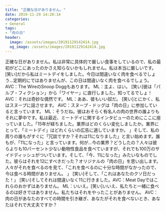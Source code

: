 ```yaml
---
title: "正確な日がありません。"
date: 2019-11-29 14:28:14
categories:
- General
tags:
- "肉の日"
header:
  image: /assets/images/20191129142414.jpg
  og_image: /assets/images/20191129142414.jpg
---
```


正確な日がありません。私は非常に具体的で厳しい食事をしているので、私の最初がどこにあったのかさえ知らないかもしれません。私は本当に厳しいです。 [笑い]だから私はミートデイをしました。今日は間違いなく肉を食べるでしょう…定期的にではありませんが、この日は間違いなく肉を食べるでしょう。 AVC：The WireのSnoop Doggもあります。 ML：主よ、はい。 [笑い]彼は「パルプ・フィクション」から「ワイヤー」に直行しました。知ってるでしょ！ AVC：それは奇妙な偶然です。 ML：ああ、彼もいい奴だ。 [笑い]とにかく、私はスヌープに話させます。 AVC：スヌープ・ドッグは「肉の日」に参加していると言っています。 ML：そうだね。彼はおそらく有名人の肉の世界の誰よりもそれに夢中です。私は最近、ミートデイに関するインタビューのためにここに座っていました。「15年が経ちました。業界はどのくらい変化しましたか。業界にとって、「ミートデイ」はどれくらいの広告に適していますか。 」そして、私の周りの誰もがすぐに「冗談ですか？それは11になりました」と言い始めます。誰もが、「11になった」と言っています。何が…今の業界？どうしたの？人々は彼らよりも10パーセント少ない動物性食品を食べていますが、それでも100万のサイドディッシュがついています。そして、「今、11になった」みたいなものでした。彼らはそれを12にすべきだった？オリジナルの「肉の日」を思い出します。人々がそれを食べるのを見て、「これを食べるのに十分な時間がなかったので、今は食べる時間がありません。 」 [笑い]そして、「これはあなたのクソ日だった！」 [笑い]そしてそれは間違いなく11に行きました。AVC：Meat Dayではこれらのおかずはありません。 ML：いいえ。[笑い]いいえ、私たちと一緒に食べるのは好きではありません。私たちはそれをやったことがありません。 AVC：肉の日があなたのすべての時間を引き継ぎ、あなたがそれを食べないとき、あなたはそれで大丈夫ですか？
